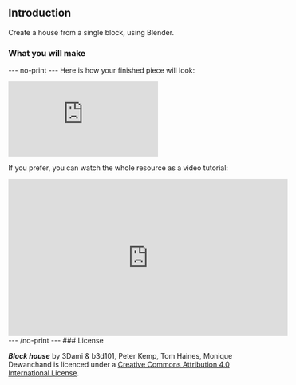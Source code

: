 ## Introduction

Create a house from a single block, using Blender.

### What you will make

--- no-print ---
Here is how your finished piece will look:

<div class="responsive-embed responsive-embed--video">
  <iframe class="responsive-embed__iframe" src="https://sketchfab.com/models/79f08731ff7848f48e09fbe473ee563b/embed" frameborder="0" allowvr allowfullscreen mozallowfullscreen="true" webkitallowfullscreen="true"></iframe>
</div>


If you prefer, you can watch the whole resource as a video tutorial:

<iframe width="560" height="315" src="https://www.youtube.com/embed/96Boo8roD3A" frameborder="0" allowfullscreen></iframe>
--- /no-print ---
### License

***Block house*** by 3Dami & b3d101, Peter Kemp, Tom Haines, Monique Dewanchand is licenced under a [Creative Commons Attribution 4.0 International License](http://creativecommons.org/licenses/by-sa/4.0/).
